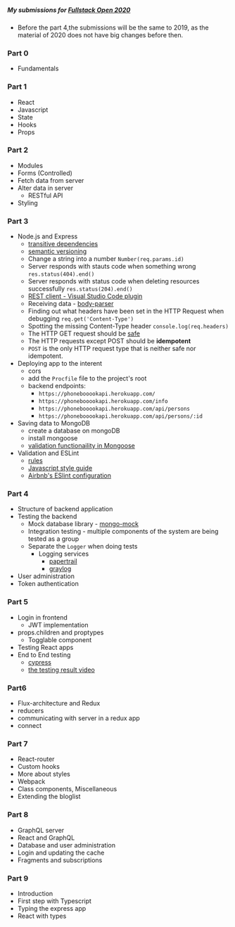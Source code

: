##### My submissions for [Fullstack Open 2020](https://fullstack-hy2020.github.io/en/)

- Before the part 4,the submissions will be the same to 2019, as the material of 2020 does not have big changes before then.

### Part 0

- Fundamentals

### Part 1

- React
- Javascript
- State
- Hooks
- Props

### Part 2

- Modules
- Forms (Controlled)
- Fetch data from server
- Alter data in server
  - RESTful API
- Styling

### Part 3

- Node.js and Express
  - [transitive dependencies](https://lexi-lambda.github.io/blog/2016/08/24/understanding-the-npm-dependency-model/)
  - [semantic versioning](https://docs.npmjs.com/about-semantic-versioning)
  - Change a string into a number `Number(req.params.id)`
  - Server responds with stauts code when something wrong `res.status(404).end()`
  - Server responds with status code when deleting resources successfully `res.status(204).end()`
  - [REST client - Visual Studio Code plugin](https://marketplace.visualstudio.com/items?itemName=humao.rest-client)
  - Receiving data - [body-parser](https://github.com/expressjs/body-parser)
  - Finding out what headers have been set in the HTTP Request when debugging `req.get('Content-Type')`
  - Spotting the missing Content-Type header `console.log(req.headers)`
  - The HTTP GET request should be [safe](https://www.w3.org/Protocols/rfc2616/rfc2616-sec9.html)
  - The HTTP requests except POST should be **idempotent**
  - `POST` is the only HTTP request type that is neither safe nor idempotent.
- Deploying app to the interent
  - cors
  - add the `Procfile` file to the project's root
  - backend endpoints:
    - `https://phonebooookapi.herokuapp.com/`
    - `https://phonebooookapi.herokuapp.com/info`
    - `https://phonebooookapi.herokuapp.com/api/persons`
    - `https://phonebooookapi.herokuapp.com/api/persons/:id`
- Saving data to MongoDB
  - create a database on mongoDB
  - install mongoose
  - [validation functionaility in Mongoose](https://mongoosejs.com/docs/validation.html)
- Validation and ESLint
  - [rules](https://eslint.org/docs/rules/)
  - [Javascript style guide](https://github.com/airbnb/javascript)
  - [Airbnb's ESlint configuration](https://github.com/airbnb/javascript/tree/master/packages/eslint-config-airbnb)

### Part 4

- Structure of backend application
- Testing the backend
  - Mock database library - [mongo-mock](https://github.com/williamkapke/mongo-mock)
  - Integration testing - multiple components of the system are being tested as a group
  - Separate the `Logger` when doing tests
    - Logging services
      - [papertrail](https://www.papertrail.com/)
      - [graylog](https://www.graylog.org/)
- User administration
- Token authentication

### Part 5

- Login in frontend
  - JWT implementation
- props.children and proptypes
  - Togglable component
- Testing React apps
- End to End testing
  - [cypress](https://www.cypress.io/)
  - [the testing result video](https://raw.githubusercontent.com/jenny07007/fullstackopen2020/master/part5/bloglist-frontend/cypress/videos/blog_app_login_form.speck.js.mp4)

### Part6

- Flux-architecture and Redux
- reducers
- communicating with server in a redux app
- connect

### Part 7

- React-router
- Custom hooks
- More about styles
- Webpack
- Class components, Miscellaneous
- Extending the bloglist

### Part 8

- GraphQL server
- React and GraphQL
- Database and user administration
- Login and updating the cache
- Fragments and subscriptions

### Part 9

- Introduction
- First step with Typescript
- Typing the express app
- React with types
